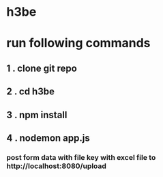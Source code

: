 # h3be
# run following commands
## 1 . clone git repo
## 2 . cd h3be
## 3 . npm install
## 4 . nodemon app.js

### post form data with file key with excel file to http://localhost:8080/upload
